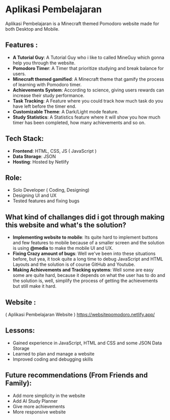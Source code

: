# Aplikasi Pembelajaran

Aplikasi Pembelajaran is a Minecraft themed Pomodoro website made for both Desktop and Mobile.

## Features :
- **A Tutorial Guy**: A Tutorial Guy who i like to called MineGuy which gonna help you through the website.
- **Pomodoro Timer**: A Timer that prioritize studying and break balance for users.
- **Minecraft themed gamified**: A Minecraft theme that gamify the process of learning with Pomodoro timer.
- **Achievements System**: According to science, giving users rewards  can increase their study performance.
- **Task Tracking**: A Feature where you could track how much task do you have left before the timer end.
- **Customizable Theme**: A Dark/Light mode feature.
- **Study Statistics**: A Statistics feature where it will show you how much timer has been completed, how many achievements and so on.

## Tech Stack:
- **Frontend**: HTML, CSS, JS ( JavaScript )
- **Data Storage**: JSON
- **Hosting**: Hosted by Netlify 

## Role:
- Solo Developer ( Coding, Designing)
- Designing UI and UX
- Tested features and fixing bugs

## What kind of challanges did i got through making this website and what's the solution? 
- **Implementing website to mobile**: Its quite hard to implement buttons and few features to mobile because of a smaller screen and the solution is using **@media** to make the mobile UI and UX.
- **Fixing Crazy amount of bugs**: Well we've been into these situations before, but yea, it took quite a long time to debug JavaScript and HTML Layouts and the solution is of course GitHub and Youtube.
- **Making Achievements and Tracking systems**: Well some are easy some are quite hard, because it depends on what the user has to do and the solution is, well, simplify the process of getting the achievements but still make it hard.

## Website :
( Aplikasi Pembelajaran Website ) https://websitepomodoro.netlify.app/

## Lessons:
- Gained experience in JavaScript, HTML and CSS and some JSON Data Storage
- Learned to plan and manage a website
- Improved coding and debugging skills

## Future recommendations (From Friends and Family):
- Add more simplicity in the website
- Add AI Study Planner
- Give more achievements
- More responsive website